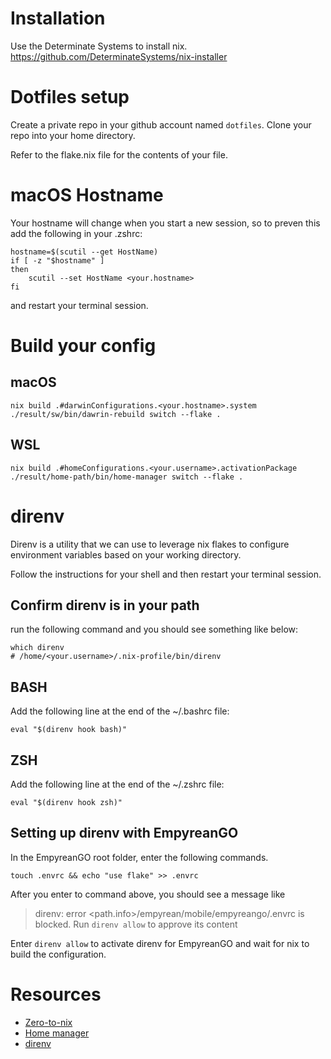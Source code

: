 # Installation

Use the Determinate Systems to install nix.
https://github.com/DeterminateSystems/nix-installer

# Dotfiles setup

Create a private repo in your github account named `dotfiles`.
Clone your repo into your home directory.

Refer to the flake.nix file for the contents of your file.

# macOS Hostname

Your hostname will change when you start a new session, so to preven this add
the following in your .zshrc:

```
hostname=$(scutil --get HostName)
if [ -z "$hostname" ]
then
    scutil --set HostName <your.hostname>
fi
```

and restart your terminal session.

# Build your config

## macOS

```
nix build .#darwinConfigurations.<your.hostname>.system
./result/sw/bin/dawrin-rebuild switch --flake .
```

## WSL

```
nix build .#homeConfigurations.<your.username>.activationPackage
./result/home-path/bin/home-manager switch --flake .
```

# direnv

Direnv is a utility that we can use to leverage nix flakes to configure environment variables based
on your working directory.

Follow the instructions for your shell and then restart your terminal session.

## Confirm direnv is in your path

run the following command and you should see something like below:

```
which direnv
# /home/<your.username>/.nix-profile/bin/direnv
```

## BASH

Add the following line at the end of the ~/.bashrc file:

```
eval "$(direnv hook bash)"
```

## ZSH

Add the following line at the end of the ~/.zshrc file:

```
eval "$(direnv hook zsh)"

```

## Setting up direnv with EmpyreanGO

In the EmpyreanGO root folder, enter the following commands.

```
touch .envrc && echo "use flake" >> .envrc
```

After you enter to command above, you should see a message like

> direnv: error <path.info>/empyrean/mobile/empyreango/.envrc is blocked. Run `direnv allow` to approve its content

Enter `direnv allow` to activate direnv for EmpyreanGO and wait for nix to build the configuration.

# Resources

- [Zero-to-nix](https://zero-to-nix.com/)
- [Home manager](https://nix-community.github.io/home-manager/)
- [direnv](https://direnv.net/)
